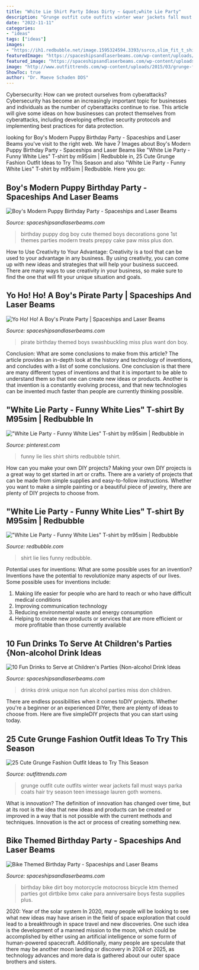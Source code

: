```yaml
---
title: "White Lie Shirt Party Ideas Dirty ~ &quot;white Lie Party"
description: "Grunge outfit cute outfits winter wear jackets fall must ways parka coats hair try season teen imessage lauren goth womens"
date: "2022-11-11"
categories:
- "ideas"
tags: ["ideas"]
images:
- "https://ih1.redbubble.net/image.1595324594.3393/ssrco,slim_fit_t_shirt,mens,fafafa:ca443f4786,front,square_product,600x600.jpg"
featuredImage: "https://spaceshipsandlaserbeams.com/wp-content/uploads/2015/09/7-BOYS-PUPPY-BIRTHDAY-PARTY-IDEAS.jpg"
featured_image: "https://spaceshipsandlaserbeams.com/wp-content/uploads/2015/09/7-BOYS-PUPPY-BIRTHDAY-PARTY-IDEAS.jpg"
image: "http://www.outfittrends.com/wp-content/uploads/2015/03/grunge-fashion-outfit-ideas-2.jpg"
ShowToc: true
author: "Dr. Maeve Schaden DDS"
---
```



Cybersecurity: How can we protect ourselves from cyberattacks?
Cybersecurity has become an increasingly important topic for businesses and individuals as the number of cyberattacks continue to rise. This article will give some ideas on how businesses can protect themselves from cyberattacks, including developing effective security protocols and implementing best practices for data protection.

	

		
looking for Boy&#039;s Modern Puppy Birthday Party - Spaceships and Laser Beams you've visit to the right web. We have 7 Images about Boy&#039;s Modern Puppy Birthday Party - Spaceships and Laser Beams like &quot;White Lie Party - Funny White Lies&quot; T-shirt by m95sim | Redbubble in, 25 Cute Grunge Fashion Outfit Ideas to Try This Season and also &quot;White Lie Party - Funny White Lies&quot; T-shirt by m95sim | Redbubble. Here you go:
		
    
## Boy&#039;s Modern Puppy Birthday Party - Spaceships And Laser Beams

<img loading=lazy src="https://spaceshipsandlaserbeams.com/wp-content/uploads/2015/09/7-BOYS-PUPPY-BIRTHDAY-PARTY-IDEAS.jpg" onerror="this.onerror=null;this.src='https://tse4.mm.bing.net/th?id=OIP.dSpq1_TMcXOfyI3kuOxANQHaLH&amp;pid=15.1';" alt="Boy&#039;s Modern Puppy Birthday Party - Spaceships and Laser Beams">

_Source: spaceshipsandlaserbeams.com_

>birthday puppy dog boy cute themed boys decorations gone 1st themes parties modern treats preppy cake paw miss plus don. 

	

How to Use Creativity to Your Advantage:
Creativity is a tool that can be used to your advantage in any business. By using creativity, you can come up with new ideas and strategies that will help your business succeed. There are many ways to use creativity in your business, so make sure to find the one that will fit your unique situation and goals.

    
## Yo Ho! Ho! A Boy&#039;s Pirate Party | Spaceships And Laser Beams

<img loading=lazy src="http://spaceshipsandlaserbeams.com/wp-content/uploads/2015/09/pirate-birthday-party-ideas-for-boys-2.jpg" onerror="this.onerror=null;this.src='https://tse3.mm.bing.net/th?id=OIP.SEajsTee6FMKhDZ_u2TM4QHaLH&amp;pid=15.1';" alt="Yo Ho! Ho! A Boy&#039;s Pirate Party | Spaceships and Laser Beams">

_Source: spaceshipsandlaserbeams.com_

>pirate birthday themed boys swashbuckling miss plus want don boy. 

	

Conclusion: What are some conclusions to make from this article?
The article provides an in-depth look at the history and technology of inventions, and concludes with a list of some conclusions. One conclusion is that there are many different types of inventions and that it is important to be able to understand them so that one can create new ideas or products. Another is that invention is a constantly evolving process, and that new technologies can be invented much faster than people are currently thinking possible.

    
## &quot;White Lie Party - Funny White Lies&quot; T-shirt By M95sim | Redbubble In

<img loading=lazy src="https://i.pinimg.com/736x/2a/8c/6e/2a8c6e0cb928f6dc11581eeccfb013c1.jpg" onerror="this.onerror=null;this.src='https://tse1.mm.bing.net/th?id=OIP.9_Vo4V28q2Lg0RdhCqBnuQHaJ3&amp;pid=15.1';" alt="&quot;White Lie Party - Funny White Lies&quot; T-shirt by m95sim | Redbubble in">

_Source: pinterest.com_

>funny lie lies shirt shirts redbubble tshirt. 

	

How can you make your own DIY projects?
Making your own DIY projects is a great way to get started in art or crafts. There are a variety of projects that can be made from simple supplies and easy-to-follow instructions. Whether you want to make a simple painting or a beautiful piece of jewelry, there are plenty of DIY projects to choose from.

    
## &quot;White Lie Party - Funny White Lies&quot; T-shirt By M95sim | Redbubble

<img loading=lazy src="https://ih1.redbubble.net/image.1595324594.3393/ssrco,slim_fit_t_shirt,mens,fafafa:ca443f4786,front,square_product,600x600.jpg" onerror="this.onerror=null;this.src='https://tse2.mm.bing.net/th?id=OIP.mlO7i4bxfH1WNFea2IUUDAHaHa&amp;pid=15.1';" alt="&quot;White Lie Party - Funny White Lies&quot; T-shirt by m95sim | Redbubble">

_Source: redbubble.com_

>shirt lie lies funny redbubble. 

	

Potential uses for inventions: What are some possible uses for an invention?
Inventions have the potential to revolutionize many aspects of our lives. Some possible uses for inventions include: 
1. Making life easier for people who are hard to reach or who have difficult medical conditions 
2. Improving communication technology 
3. Reducing environmental waste and energy consumption 
4. Helping to create new products or services that are more efficient or more profitable than those currently available 

    
## 10 Fun Drinks To Serve At Children&#039;s Parties {Non-alcohol Drink Ideas

<img loading=lazy src="http://spaceshipsandlaserbeams.com/wp-content/uploads/2013/06/unique-kids-party-drink-ideas.jpg" onerror="this.onerror=null;this.src='https://tse4.mm.bing.net/th?id=OIP.kM7UCa_j3LnXfHeDyokn2wHaLH&amp;pid=15.1';" alt="10 Fun Drinks to Serve at Children&#039;s Parties {Non-alcohol Drink Ideas">

_Source: spaceshipsandlaserbeams.com_

>drinks drink unique non fun alcohol parties miss don children. 

	

There are endless possibilities when it comes toDIY projects. Whether you're a beginner or an experienced DIYer, there are plenty of ideas to choose from. Here are five simpleDIY projects that you can start using today.

    
## 25 Cute Grunge Fashion Outfit Ideas To Try This Season

<img loading=lazy src="http://www.outfittrends.com/wp-content/uploads/2015/03/grunge-fashion-outfit-ideas-2.jpg" onerror="this.onerror=null;this.src='https://tse3.mm.bing.net/th?id=OIP.cNXw4IoW9ln3gUkVzYfraAHaHa&amp;pid=15.1';" alt="25 Cute Grunge Fashion Outfit Ideas to Try This Season">

_Source: outfittrends.com_

>grunge outfit cute outfits winter wear jackets fall must ways parka coats hair try season teen imessage lauren goth womens. 

	

What is innovation?
The definition of innovation has changed over time, but at its root is the idea that new ideas and products can be created or improved in a way that is not possible with the current methods and techniques. Innovation is the act or process of creating something new.

    
## Bike Themed Birthday Party - Spaceships And Laser Beams

<img loading=lazy src="http://spaceshipsandlaserbeams.com/wp-content/uploads/2015/09/dirt-bike-birthday-party-ideas.jpg" onerror="this.onerror=null;this.src='https://tse1.mm.bing.net/th?id=OIP.NiHNz_h--5_9SAYwVLI17AHaLH&amp;pid=15.1';" alt="Bike Themed Birthday Party - Spaceships and Laser Beams">

_Source: spaceshipsandlaserbeams.com_

>birthday bike dirt boy motorcycle motocross bicycle ktm themed parties got dirtbike bmx cake para anniversaire boys festa supplies plus. 

	

2020: Year of the solar system
In 2020, many people will be looking to see what new ideas may have arisen in the field of space exploration that could lead to a breakthrough in space travel and new discoveries. One such idea is the development of a manned mission to the moon, which could be accomplished by either using an artificial intelligence or some form of human-powered spacecraft. Additionally, many people are speculate that there may be another moon landing or discovery in 2024 or 2025, as technology advances and more data is gathered about our outer space brothers and sisters.

